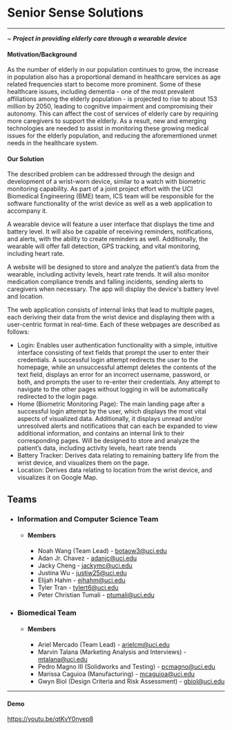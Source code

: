 # Senior Sense Solutions
---
~ **_Project in providing elderly care through a wearable device_**

#### Motivation/Background
As the number of elderly in our population continues to grow, the increase in population also has a proportional demand in healthcare services as age related frequencies start to become more prominent. Some of these healthcare issues, including dementia - one of the most prevalent affiliations among the elderly population - is projected to rise to about 153 million by 2050, leading to cognitive impairment and compromising their autonomy. This can affect the cost of services of elderly care by requiring more caregivers to support the elderly. As a result, new and emerging technologies are needed to assist in monitoring these growing medical issues for the elderly population, and reducing the aforementioned unmet needs in the healthcare system.

#### Our Solution
The described problem can be addressed through the design and development of a wrist-worn device, similar to a watch with biometric monitoring capability. As part of a joint project effort with the UCI Biomedical Engineering (BME) team, ICS team will be responsible for the software functionality of the wrist device as well as a web application to accompany it.

A wearable device will feature a user interface that displays the time and battery level. It will also be capable of receiving reminders, notifications, and alerts, with the ability to create reminders as well. Additionally, the wearable will offer fall detection, GPS tracking, and vital monitoring, including heart rate.

A website will be designed to store and analyze the patient’s data from the wearable, including activity levels, heart rate trends. It will also monitor medication compliance trends and falling incidents, sending alerts to caregivers when necessary. The app will display the device's battery level and location.

The web application consists of internal links that lead to multiple pages, each deriving their data from the wrist device and displaying them with a user-centric format in real-time. Each of these webpages are described as follows:

   * Login: Enables user authentication functionality with a simple, intuitive interface consisting of text fields that prompt the user to enter their credentials. A successful login attempt redirects the user to the homepage, while an unsuccessful attempt deletes the contents of the text field, displays an error for an incorrect username, password, or both, and prompts the user to re-enter their credentials. Any attempt to navigate to the other pages without logging in will be automatically redirected to the login page.
   * Home (Biometric Monitoring Page): The main landing page after a successful login attempt by the user, which displays the most vital aspects of visualized data. Additionally, it displays unread and/or unresolved alerts and notifications that can each be expanded to view additional information, and contains an internal link to their corresponding pages. Will be designed to store and analyze the patient’s data, including activity levels, heart rate trends
   * Battery Tracker: Derives data relating to remaining battery life from the wrist device, and visualizes them on the page.
   * Location: Derives data relating to location from the wrist device, and visualizes it on Google Map.

## Teams
* ### Information and Computer Science Team
    * #### Members 
        * Noah Wang (Team Lead) - botaow3@uci.edu
        * Adan Jr. Chavez - adanjc@uci.edu
        * Jacky Cheng - jackymc@uci.edu
        * Justina Wu - justiw25@uci.edu
        * Elijah Hahm - ejhahm@uci.edu
        * Tyler Tran - tylert6@uci.edu
        * Peter Christian Tumali - ptumali@uci.edu

* ### Biomedical Team
    * #### Members 
        * Ariel Mercado (Team Lead) - arielcm@uci.edu
        * Marvin Talana (Marketing Analysis and Interviews) - mtalana@uci.edu
        * Pedro Magno III (Solidworks and Testing) - pcmagno@uci.edu
        * Marissa Caguioa (Manufacturing) - mcaguioa@uci.edu
        * Gwyn Biol (Design Criteria and Risk Assessment) - gbiol@uci.edu
---
#### Demo
https://youtu.be/qtKvY0nyep8
